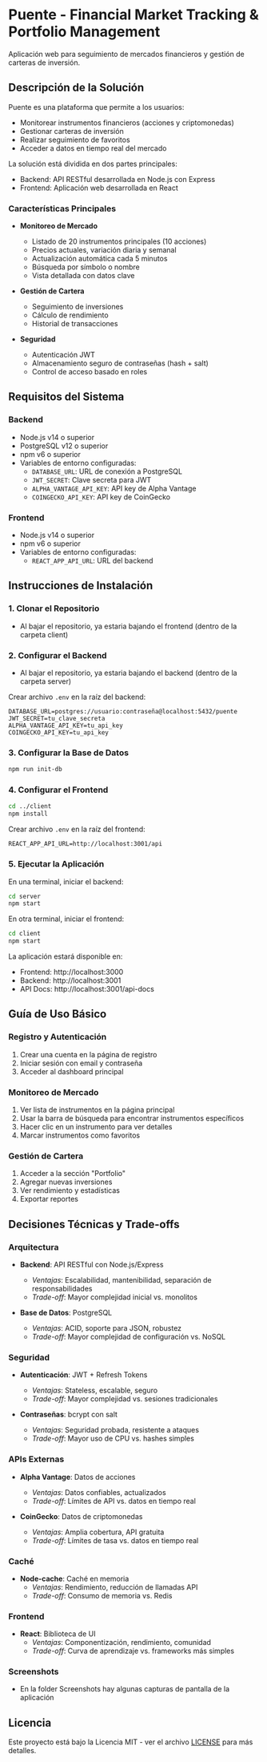 # Puente - Financial Market Tracking & Portfolio Management

Aplicación web para seguimiento de mercados financieros y gestión de carteras de inversión.

## Descripción de la Solución

Puente es una plataforma que permite a los usuarios:
- Monitorear instrumentos financieros (acciones y criptomonedas)
- Gestionar carteras de inversión
- Realizar seguimiento de favoritos
- Acceder a datos en tiempo real del mercado

La solución está dividida en dos partes principales:
- Backend: API RESTful desarrollada en Node.js con Express
- Frontend: Aplicación web desarrollada en React

### Características Principales

- **Monitoreo de Mercado**
  - Listado de 20 instrumentos principales (10 acciones)
  - Precios actuales, variación diaria y semanal
  - Actualización automática cada 5 minutos
  - Búsqueda por símbolo o nombre
  - Vista detallada con datos clave

- **Gestión de Cartera**
  - Seguimiento de inversiones
  - Cálculo de rendimiento
  - Historial de transacciones

- **Seguridad**
  - Autenticación JWT
  - Almacenamiento seguro de contraseñas (hash + salt)
  - Control de acceso basado en roles

## Requisitos del Sistema

### Backend
- Node.js v14 o superior
- PostgreSQL v12 o superior
- npm v6 o superior
- Variables de entorno configuradas:
  - `DATABASE_URL`: URL de conexión a PostgreSQL
  - `JWT_SECRET`: Clave secreta para JWT
  - `ALPHA_VANTAGE_API_KEY`: API key de Alpha Vantage
  - `COINGECKO_API_KEY`: API key de CoinGecko

### Frontend
- Node.js v14 o superior
- npm v6 o superior
- Variables de entorno configuradas:
  - `REACT_APP_API_URL`: URL del backend

## Instrucciones de Instalación

### 1. Clonar el Repositorio

- Al bajar el repositorio, ya estaria bajando el frontend (dentro de la carpeta client)

### 2. Configurar el Backend

- Al bajar el repositorio, ya estaria bajando el backend (dentro de la carpeta server)

Crear archivo `.env` en la raíz del backend:
```env
DATABASE_URL=postgres://usuario:contraseña@localhost:5432/puente
JWT_SECRET=tu_clave_secreta
ALPHA_VANTAGE_API_KEY=tu_api_key
COINGECKO_API_KEY=tu_api_key
```

### 3. Configurar la Base de Datos
```bash
npm run init-db
```

### 4. Configurar el Frontend
```bash
cd ../client
npm install
```

Crear archivo `.env` en la raíz del frontend:
```env
REACT_APP_API_URL=http://localhost:3001/api
```

### 5. Ejecutar la Aplicación

En una terminal, iniciar el backend:
```bash
cd server
npm start
```

En otra terminal, iniciar el frontend:
```bash
cd client
npm start
```

La aplicación estará disponible en:
- Frontend: http://localhost:3000
- Backend: http://localhost:3001
- API Docs: http://localhost:3001/api-docs

## Guía de Uso Básico

### Registro y Autenticación
1. Crear una cuenta en la página de registro
2. Iniciar sesión con email y contraseña
3. Acceder al dashboard principal

### Monitoreo de Mercado
1. Ver lista de instrumentos en la página principal
2. Usar la barra de búsqueda para encontrar instrumentos específicos
3. Hacer clic en un instrumento para ver detalles
4. Marcar instrumentos como favoritos

### Gestión de Cartera
1. Acceder a la sección "Portfolio"
2. Agregar nuevas inversiones
3. Ver rendimiento y estadísticas
4. Exportar reportes

## Decisiones Técnicas y Trade-offs

### Arquitectura
- **Backend**: API RESTful con Node.js/Express
  - *Ventajas*: Escalabilidad, mantenibilidad, separación de responsabilidades
  - *Trade-off*: Mayor complejidad inicial vs. monolitos

- **Base de Datos**: PostgreSQL
  - *Ventajas*: ACID, soporte para JSON, robustez
  - *Trade-off*: Mayor complejidad de configuración vs. NoSQL

### Seguridad
- **Autenticación**: JWT + Refresh Tokens
  - *Ventajas*: Stateless, escalable, seguro
  - *Trade-off*: Mayor complejidad vs. sesiones tradicionales

- **Contraseñas**: bcrypt con salt
  - *Ventajas*: Seguridad probada, resistente a ataques
  - *Trade-off*: Mayor uso de CPU vs. hashes simples

### APIs Externas
- **Alpha Vantage**: Datos de acciones
  - *Ventajas*: Datos confiables, actualizados
  - *Trade-off*: Límites de API vs. datos en tiempo real

- **CoinGecko**: Datos de criptomonedas
  - *Ventajas*: Amplia cobertura, API gratuita
  - *Trade-off*: Límites de tasa vs. datos en tiempo real

### Caché
- **Node-cache**: Caché en memoria
  - *Ventajas*: Rendimiento, reducción de llamadas API
  - *Trade-off*: Consumo de memoria vs. Redis

### Frontend
- **React**: Biblioteca de UI
  - *Ventajas*: Componentización, rendimiento, comunidad
  - *Trade-off*: Curva de aprendizaje vs. frameworks más simples

### Screenshots
- En la folder Screenshots hay algunas capturas de pantalla de la aplicación

## Licencia

Este proyecto está bajo la Licencia MIT - ver el archivo [LICENSE](LICENSE) para más detalles. 
